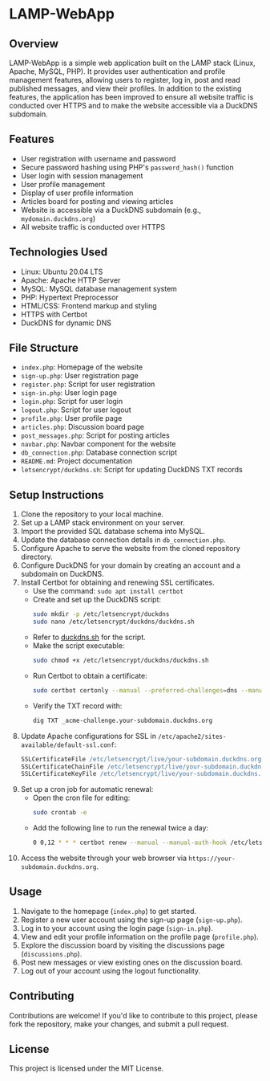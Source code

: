 # LAMP-WebApp

## Overview

LAMP-WebApp is a simple web application built on the LAMP stack (Linux, Apache, MySQL, PHP). It provides user authentication and profile management features, allowing users to register, log in, post and read published messages, and view their profiles. In addition to the existing features, the application has been improved to ensure all website traffic is conducted over HTTPS and to make the website accessible via a DuckDNS subdomain.

## Features

- User registration with username and password
- Secure password hashing using PHP's `password_hash()` function
- User login with session management
- User profile management
- Display of user profile information
- Articles board for posting and viewing articles
- Website is accessible via a DuckDNS subdomain (e.g., `mydomain.duckdns.org`)
- All website traffic is conducted over HTTPS

## Technologies Used

- Linux: Ubuntu 20.04 LTS
- Apache: Apache HTTP Server
- MySQL: MySQL database management system
- PHP: Hypertext Preprocessor
- HTML/CSS: Frontend markup and styling
- HTTPS with Certbot
- DuckDNS for dynamic DNS

## File Structure

- `index.php`: Homepage of the website
- `sign-up.php`: User registration page
- `register.php`: Script for user registration
- `sign-in.php`: User login page
- `login.php`: Script for user login
- `logout.php`: Script for user logout
- `profile.php`: User profile page
- `articles.php`: Discussion board page
- `post_messages.php`: Script for posting articles
- `navbar.php`: Navbar component for the website
- `db_connection.php`: Database connection script
- `README.md`: Project documentation
- `letsencrypt/duckdns.sh`: Script for updating DuckDNS TXT records

## Setup Instructions

1. Clone the repository to your local machine.
2. Set up a LAMP stack environment on your server.
3. Import the provided SQL database schema into MySQL.
4. Update the database connection details in `db_connection.php`.
5. Configure Apache to serve the website from the cloned repository directory.
6. Configure DuckDNS for your domain by creating an account and a subdomain on DuckDNS.
7. Install Certbot for obtaining and renewing SSL certificates.
    - Use the command: `sudo apt install certbot`
    - Create and set up the DuckDNS script:
        ```bash
        sudo mkdir -p /etc/letsencrypt/duckdns
        sudo nano /etc/letsencrypt/duckdns/duckdns.sh
        ```
    - Refer to [duckdns.sh](https://github.com/Abdihakim-bit/-LAMP-WebApp/blob/main/duckdns.sh) for the script.
    - Make the script executable:
        ```bash
        sudo chmod +x /etc/letsencrypt/duckdns/duckdns.sh
        ```
    - Run Certbot to obtain a certificate:
        ```bash
        sudo certbot certonly --manual --preferred-challenges=dns --manual-auth-hook /etc/letsencrypt/duckdns/duckdns.sh -d your-subdomain.duckdns.org
        ```
    - Verify the TXT record with:
        ```bash
        dig TXT _acme-challenge.your-subdomain.duckdns.org
        ```
8. Update Apache configurations for SSL in `/etc/apache2/sites-available/default-ssl.conf`:
    ```apache
    SSLCertificateFile /etc/letsencrypt/live/your-subdomain.duckdns.org/cert.pem
    SSLCertificateChainFile /etc/letsencrypt/live/your-subdomain.duckdns.org/fullchain.pem
    SSLCertificateKeyFile /etc/letsencrypt/live/your-subdomain.duckdns.org/privkey.pem
    ```
9. Set up a cron job for automatic renewal:
    - Open the cron file for editing:
        ```bash
        sudo crontab -e
        ```
    - Add the following line to run the renewal twice a day:
        ```bash
        0 0,12 * * * certbot renew --manual --manual-auth-hook /etc/letsencrypt/duckdns/duckdns.sh --deploy-hook "systemctl reload apache2"
        ```
10. Access the website through your web browser via `https://your-subdomain.duckdns.org`.

## Usage

1. Navigate to the homepage (`index.php`) to get started.
2. Register a new user account using the sign-up page (`sign-up.php`).
3. Log in to your account using the login page (`sign-in.php`).
4. View and edit your profile information on the profile page (`profile.php`).
5. Explore the discussion board by visiting the discussions page (`discussions.php`).
6. Post new messages or view existing ones on the discussion board.
7. Log out of your account using the logout functionality.

## Contributing

Contributions are welcome! If you'd like to contribute to this project, please fork the repository, make your changes, and submit a pull request.

## License

This project is licensed under the MIT License.
